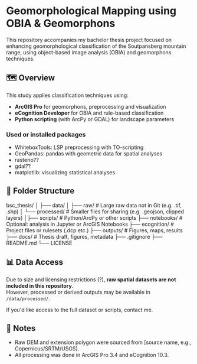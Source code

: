 # Geomorphological Mapping using OBIA & Geomorphons

This repository accompanies my bachelor thesis project focused on enhancing geomorphological classification of the Soutpansberg mountain range, using object-based image analysis (OBIA) and geomorphons techniques.


## 🗺️ Overview

This study applies classification techniques using:
- **ArcGIS Pro** for geomorphons, preprocessing and visualization
- **eCognition Developer** for OBIA and rule-based classification
- **Python scripting** (with ArcPy or GDAL) for landscape parameters


### Used or installed packages
- WhiteboxTools: LSP preprocessing with TO-scripting
- GeoPandas: pandas with geometric data for spatial analyses
- rasterio??
- gdal??
- matplotlib: visualizing statistical analyses


## 📁 Folder Structure

bsc_thesis/
│
├── data/
│   ├── raw/          # Large raw data not in Git (e.g. .tif, .shp)
│   └── processed/    # Smaller files for sharing (e.g. .geojson, clipped layers)
│├── scripts/          # Python/ArcPy or other scripts
├── notebooks/        # Optional: analysis in Jupyter or ArcGIS Notebooks
├── ecognition/       # Project files or rulesets (.dcp etc.)
├── outputs/          # Figures, maps, results
├── docs/             # Thesis draft, figures, metadata
├── .gitignore
├── README.md
└── LICENSE


## 📊 Data Access

Due to size and licensing restrictions (?), **raw spatial datasets are not included in this repository**.  
However, processed or derived outputs may be available in `/data/processed/`.

If you'd like access to the full dataset or scripts, contact me.


## 📌 Notes
* Raw DEM and extension polygon were sourced from [source name, e.g., Copernicus/SRTM/USGS].
* All processing was done in ArcGIS Pro 3.4 and eCognition 10.3.
